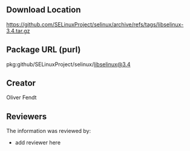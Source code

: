 ## Download Location

https://github.com/SELinuxProject/selinux/archive/refs/tags/libselinux-3.4.tar.gz

## Package URL (purl)

pkg:github/SELinuxProject/selinux/libselinux@3.4

## Creator

Oliver Fendt

## Reviewers

The information was reviewed by:

* add reviewer here
